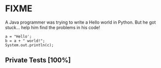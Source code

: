 # FIXME

A Java programmer was trying to write a Hello world in Python. But he got stuck... help him find the problems in his code!



```
a = "Hello';
b = a + " world!";
System.out.println(c);

```


## Private Tests [100%]
